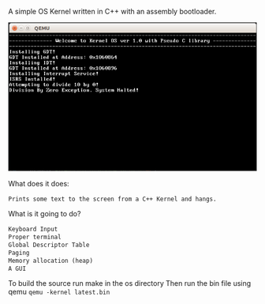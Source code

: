 A simple OS Kernel written in C++ with an assembly bootloader.

![1](https://github.com/rob-DEV/os-kernel/blob/master/res/3.PNG)

What does it does:

    Prints some text to the screen from a C++ Kernel and hangs.

What is it going to do?

    Keyboard Input
    Proper terminal
    Global Descriptor Table
    Paging
    Memory allocation (heap)
    A GUI

To build the source run make in the os directory
Then run the bin file using qemu
  `qemu -kernel latest.bin`
